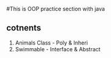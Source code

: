 #This is OOP practice section with java

cotnents
---
1. Animals Class - Poly & Inheri
2. Swimmable - Interface & Abstract